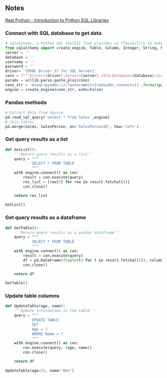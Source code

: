 ## Notes

[Real Python - Introduction to Python SQL Libraries](https://realpython.com/python-sql-libraries/)

### Connect with SQL database to get data

```python
# sqlalchemy: a Python SQL toolkit that provides us flexibility to make connection to various RDBS
from sqlalchemy import create_engine, Table, Column, Integer, String, MetaData, ForeignKey, inspect
server = ''
database = ''
username = ''
password = ''
driver= '{ODBC Driver 17 for SQL Server}'
conn = f"""Driver={driver};Server={server},1433;Database={database};Uid={username};Pwd={password};Network=DBMSSOCN;Connection Timeout=30;"""
params = urllib.parse.quote_plus(conn)
conn_str = 'mssql+pyodbc:///?autocommit=true&odbc_connect={}'.format(params)
engine = create_engine(conn_str, echo=False)
```

### Pandas methods 
```python
# Extract data from Source
pd.read_sql_query('select * from Sales',engine)
# Join tables
pd.merge(Sales, SalesPerson, on='SalesPersonID', how='left')
```

### Get query results as a list
```python
def GetList():
    '''Return query results as a list'''
    query = """
            SELECT * FROM TABLE
            """
    with engine.connect() as con:
        result = con.execute(query)
        res_list = [row[0] for row in result.fetchall()]
        con.close()

    return res_list
    
GetList()
```

### Get query results as a dataframe
```python
def GetTable():
    '''Return query results as a pandas dataframe'''
    query = """
            SELECT * FROM TABLE
            """
    with engine.connect() as con:
        result = con.execute(query)
        df = pd.DataFrame((tuple(t) for t in result.fetchall()), columns = result.keys())
        con.close()

    return df
    
GetTable()
```


### Update table columns
```python
def UpdateTable(age, name):
    '''Update information in the table'''
    query = """
            UPDATE TABLE
            SET
            Age = ?
            WHERE Name = ?
            """
    with engine.connect() as con:
        con.execute(query, (age, name))
        con.close()

    return df
    
UpdateTable(age=25, name='Ben')
```

